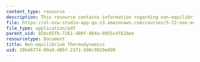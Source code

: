 ```yaml
---
content_type: resource
description: This resource contains information regarding non-equilibrium thermodynamics.
file: https://ol-ocw-studio-app-qa.s3.amazonaws.com/courses/5-72-non-equilibrium-statistical-mechanics-spring-2012/20b4677409a8d05f23f1598c9929e899_MIT5_72S12_master2.pdf
file_type: application/pdf
parent_uid: 82bc85fb-7261-480f-804a-0955c4f62bee
resourcetype: Document
title: Non-equilibrium Thermodynamics
uid: 20b46774-09a8-d05f-23f1-598c9929e899
---
```

